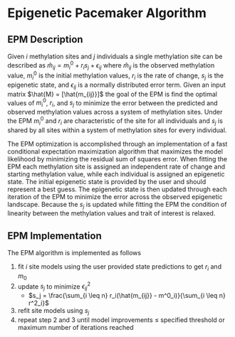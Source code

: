 # Epigenetic Pacemaker Algorithm

## EPM Description

Given $i$ methylation sites and $j$ individuals a single methylation site can be described
as $\hat{m}_{ij} = m^0_i + r_is_j + \epsilon _{ij}$ where $\hat{m}_{ij}$ is the observed methylation value, $m^0_i$ is
the initial methylation values, $r_i$ is the rate of change, $s_j$ is the epigenetic state, and $\epsilon _{ij}$
is a normally distributed error term. Given an input matrix $\hat{M} = [\hat{m_{ij}}]$ the goal of the EPM is
find the optimal values of $m^0_i$, $r_i$, and $s_j$ to minimize the error between the predicted and
observed methylation values across a system of methylation sites. Under the EPM $m^0_i$ and $r_i$ are characteristic
of the site for all individuals and $s_j$ is shared by all sites within a system of methylation sites for every
individual.

The EPM optimization is accomplished through an implementation of a fast conditional expectation maximization algorithm
that maximizes the model likelihood by minimizing the residual sum of squares error. When fitting the EPM each
methylation site is assigned an independent rate of change and starting methylation value, while each individual is
assigned an epigenetic state. The initial epigenetic state is provided by the user and should represent a best guess.
The epigenetic state is then updated through each iteration of the EPM to  minimize the error across
the observed epigenetic landscape. Because the $s_j$ is updated while fitting the EPM the condition of linearity
between the methylation values and trait of interest is relaxed.

## EPM Implementation

The EPM algorithm is implemented as follows

1. fit $i$ site models using the user provided state predictions to get $r_i$ and $m_0$
2. update $s_j$ to minimize $\epsilon_{ij}^2$
      - $s_j = \frac{\sum_{i \leq n} r_i(\hat{m_{ij}} - m^0_i)}{\sum_{i \leq n} r^2_i}$
3. refit site models using $s_j$
4. repeat step 2 and 3 until model improvements $\leq$ specified threshold or maximum number of iterations reached
